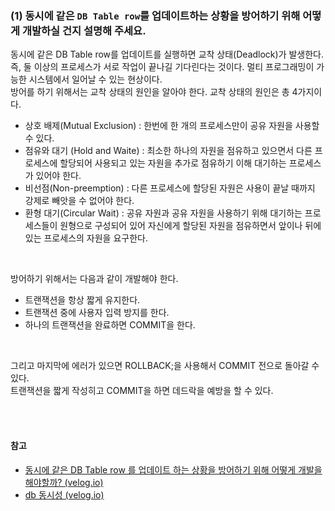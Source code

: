 ### (1) 동시에 같은 `DB Table row`를 업데이트하는 상황을 방어하기 위해 어떻게 개발하실 건지 설명해 주세요.
동시에 같은 DB Table row를 업데이트를 실행하면 교착 상태(Deadlock)가 발생한다. 즉, 둘 이상의 프로세스가 서로 작업이 끝나길 기다린다는 것이다. 멀티 프로그래밍이 가능한 시스템에서 일어날 수 있는 현상이다.  
방어를 하기 위해서는 교착 상태의 원인을 알아야 한다. 교착 상태의 원인은 총 4가지이다.  
- 상호 배제(Mutual Exclusion) : 한번에 한 개의 프로세스만이 공유 자원을 사용할 수 있다.
- 점유와 대기 (Hold and Waite) : 최소한 하나의 자원을 점유하고 있으면서 다른 프로세스에 할당되어 사용되고 있는 자원을 추가로 점유하기 이해 대기하는 프로세스가 있어야 한다.
- 비선점(Non-preemption) : 다른 프로세스에 할당된 자원은 사용이 끝날 때까지 강제로 빼앗을 수 없어야 한다.
- 환형 대기(Circular Wait) : 공유 자원과 공유 자원을 사용하기 위해 대기하는 프로세스들이 원형으로 구성되어 있어 자신에게 할당된 자원을 점유하면서 앞이나 뒤에 있는 프로세스의 자원을 요구한다.

<br/>

방어하기 위해서는 다음과 같이 개발해야 한다.  
- 트랜잭션을 항상 짧게 유지한다.
- 트랜잭션 중에 사용자 입력 방지를 한다.
- 하나의 트랜잭션을 완료하면 COMMIT을 한다.

<br/>

그리고 마지막에 에러가 있으면 ROLLBACK;을 사용해서 COMMIT 전으로 돌아갈 수 있다.  
트랜잭션을 짧게 작성히고 COMMIT을 하면 데드락을 예방을 할 수 있다.

<br/>
<br/>

#### 참고
- [동시에 같은 DB Table row 를 업데이트 하는 상황을 방어하기 위해 어떻게 개발을 해야할까? (velog.io)](https://velog.io/@pwk921110/%EB%8F%99%EC%8B%9C%EC%97%90-%EA%B0%99%EC%9D%80-DB-Table-row-%EB%A5%BC-%EC%97%85%EB%8D%B0%EC%9D%B4%ED%8A%B8-%ED%95%98%EB%8A%94-%EC%83%81%ED%99%A9%EC%9D%84-%EB%B0%A9%EC%96%B4%ED%95%98%EA%B8%B0-%EC%9C%84%ED%95%B4-%EC%96%B4%EB%96%BB%EA%B2%8C-%EA%B0%9C%EB%B0%9C%EC%9D%84-%ED%95%B4%EC%95%BC%ED%95%A0%EA%B9%8C)
- [db 동시성 (velog.io)](https://velog.io/@ckh7488/db-%EB%8F%99%EC%8B%9C%EC%84%B1)
